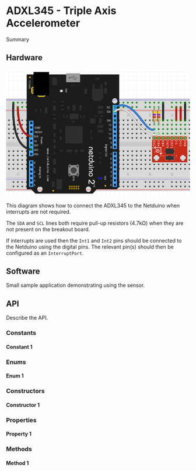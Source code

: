 # ADXL345 - Triple Axis Accelerometer

Summary

## Hardware

![Sparkfun ADXL345 on Breadboard](SparkfunADXL345OnBreadboard.png)

This diagram shows how to connect the ADXL345 to the Netduino when interrupts are not required.

The `SDA` and `SCL` lines both require pull-up resistors (4.7k&Omega;) when they are not present on the breakout board.

If interrupts are used then the `Int1` and `Int2` pins should be connected to the Netduino using the digital pins.  The relevant pin(s) should then be configured as an `InterruptPort`.

## Software

Small sample application demonstrating using the sensor.

## API

Describe the API.

### Constants

#### Constant 1

### Enums

#### Enum 1

### Constructors

#### Constructor 1

### Properties

#### Property 1

### Methods

#### Method 1